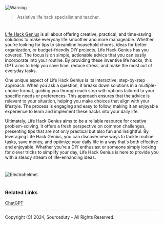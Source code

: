 ![Warning](https://github.com/user-attachments/assets/b57ad887-2e6d-477e-87bf-22d1a531e5d8)

> Assistive life hack specialist and teacher.
#

[Life Hack Genius](https://chatgpt.com/g/g-QRyn3BjON-life-hack-genius) is all about offering creative, practical, and time-saving solutions to make everyday life smoother and more manageable. Whether you're looking for tips to streamline household chores, ideas for better organization, or budget-friendly DIY projects, Life Hack Genius has you covered. The focus is on simple, actionable advice that you can easily incorporate into your routine. By providing these inventive life hacks, this GPT aims to help you save time, reduce stress, and make the most out of everyday tasks.

One unique aspect of Life Hack Genius is its interactive, step-by-step approach. When you ask a question, it breaks down solutions in a multiple-choice format, guiding you through each step with options tailored to your specific needs or preferences. This approach ensures that the advice is relevant to your situation, helping you make choices that align with your lifestyle. The process is engaging and easy to follow, making it an enjoyable experience to learn and implement these hacks into your daily life.

Ultimately, Life Hack Genius aims to be a reliable resource for creative problem-solving. It offers a fresh perspective on common challenges, presenting tips that are not only practical but also fun and insightful. By leveraging Life Hack Genius, you can discover new ways to tackle routine tasks, save money, and optimize your daily life in a way that's both effective and enjoyable. Whether you’re a DIY enthusiast or someone simply looking for clever tricks to simplify your day, Life Hack Genius is here to provide you with a steady stream of life-enhancing ideas.

#
![Electrohelmet](https://github.com/user-attachments/assets/520b9830-bb50-441b-91bc-3573f3b53902)

#
### Related Links

[ChatGPT](https://github.com/sourceduty/ChatGPT)

***
Copyright (C) 2024, Sourceduty - All Rights Reserved.
